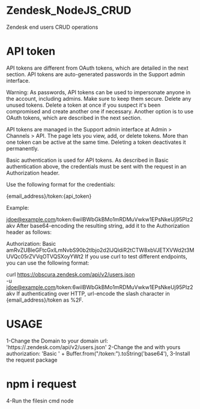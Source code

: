 # Zendesk_NodeJS_CRUD
Zendesk end users CRUD operations

# API token
API tokens are different from OAuth tokens, which are detailed in the next section. API tokens are auto-generated passwords in the Support admin interface.

Warning: As passwords, API tokens can be used to impersonate anyone in the account, including admins. Make sure to keep them secure. Delete any unused tokens. Delete a token at once if you suspect it's been compromised and create another one if necessary. Another option is to use OAuth tokens, which are described in the next section.

API tokens are managed in the Support admin interface at Admin > Channels > API. The page lets you view, add, or delete tokens. More than one token can be active at the same time. Deleting a token deactivates it permanently.

Basic authentication is used for API tokens. As described in Basic authentication above, the credentials must be sent with the request in an Authorization header.

Use the following format for the credentials:

{email_address}/token:{api_token}

Example:

jdoe@example.com/token:6wiIBWbGkBMo1mRDMuVwkw1EPsNkeUj95PIz2akv
After base64-encoding the resulting string, add it to the Authorization header as follows:

Authorization: Basic amRvZUBleGFtcGxlLmNvbS90b2tlbjo2d2lJQldiR2tCTW8xbVJETXVWd2t3MUVQc05rZVVqOTVQSXoyYWt2
If you use curl to test different endpoints, you can use the following format:

curl https://obscura.zendesk.com/api/v2/users.json \
  -u jdoe@example.com/token:6wiIBWbGkBMo1mRDMuVwkw1EPsNkeUj95PIz2akv
If authenticating over HTTP, url-encode the slash character in {email_address}/token as %2F.

# USAGE 
1-Change the Domain to your domain 
url: 'https://<DOMAIN>.zendesk.com/api/v2/users.json'
2-Change the <User ID> and <Your api Token> with yours
  authorization: 'Basic ' + Buffer.from("<User ID>/token:<Your api Token>").toString('base64'),
3-Install the request package 
  # npm i request
4-Run the filesin cmd node <file name>
